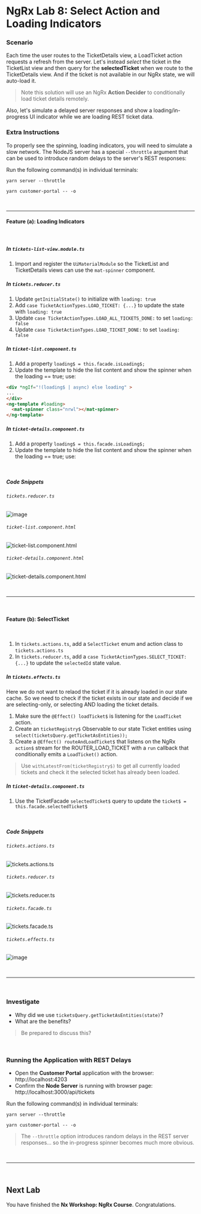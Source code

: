 # NgRx Lab 8: Select Action and Loading Indicators

### Scenario

Each time the user routes to the TicketDetails view, a LoadTicket action requests a refresh from the server. 
Let's instead *select* the ticket in the TicketList view and then query for the **selectedTicket** when we route to the TicketDetails view. 
And if the ticket is not available in our NgRx state, we will auto-load it.

> Note this solution will use an NgRx **Action Decider** to conditionally load ticket details remotely.

Also, let's simulate a delayed server responses and show a loading/in-progress UI indicator while we are loading REST ticket data.
 
### Extra Instructions

To properly see the spinning, loading indicators, you will need to simulate a slow network. The NodeJS server has a special `--throttle` argument that can be used to introduce random delays to the server's REST responses:


Run the following command(s) in individual terminals:

```console
yarn server --throttle
```

```console
yarn customer-portal -- -o
```

<br/>

----
  

#### Feature (a): **Loading Indicators**

<br/>

##### In `tickets-list-view.module.ts`

1. Import and register the `UiMaterialModule` so the TicketList and TicketDetails views can use the `mat-spinner` component.
 

##### In `tickets.reducer.ts`

1. Update `getInitialState()` to initialize with `loading: true`
2. Add `case TicketActionTypes.LOAD_TICKET: {...}` to update the state with `loading: true`
3. Update `case TicketActionTypes.LOAD_ALL_TICKETS_DONE:` to set `loading: false`
4. Update `case TicketActionTypes.LOAD_TICKET_DONE:` to set `loading: false`
 
 
##### In `ticket-list.component.ts`

1. Add a property `loading$ = this.facade.isLoading$;`
2. Update the template to hide the list content and show the spinner when the loading == true; use:
```html
<div *ngIf="!(loading$ | async) else loading" >
...
</div>
<ng-template #loading>
  <mat-spinner class="nrwl"></mat-spinner>
</ng-template>
```

##### In `ticket-details.component.ts`

1. Add a property `loading$ = this.facade.isLoading$;`
2. Update the template to hide the list content and show the spinner when the loading == true; use:


<br/>

##### **Code Snippets**

###### `tickets.reducer.ts`
![image](https://user-images.githubusercontent.com/210413/47971266-7ab00c80-e055-11e8-8d1d-e2b546c3abc3.png)


###### `ticket-list.component.html`
![ticket-list.component.html](https://user-images.githubusercontent.com/210413/47938584-97f8a580-deb2-11e8-9727-6db09c34e4f1.png)

###### `ticket-details.component.html`
![ticket-details.component.html](https://user-images.githubusercontent.com/210413/47938591-9e871d00-deb2-11e8-95bc-766713786cb4.png)


<br/>

----
  
<br/>

#### Feature (b): **SelectTicket**

<br/>

1. In `tickets.actions.ts`, add a `SelectTicket` enum and action class to `tickets.actions.ts` 
2. In `tickets.reducer.ts`, add a `case TicketActionTypes.SELECT_TICKET: {...}` to update the `selectedId` state value.

##### In `tickets.effects.ts`

Here we do not want to relaod the ticket if it is already loaded in our state cache. So we need to check if the ticket exists in our state and decide if we are selecting-only, or selecting AND loading the ticket details.

1. Make sure the `@Effect() loadTicket$` is listening for the `LoadTicket` action.
2. Create an `ticketRegistry$` Observable to our state Ticket entities using `select(ticketsQuery.getTicketAsEntities));`
2. Create a `@Effect() routeAndLoadTicket$` that listens on the NgRx `action$` stream for the ROUTER_LOAD_TICKET with a `run` callback that conditionally emits a `LoadTicket()` action. 
  > Use `withLatestFrom(ticketRegistry$)` to get all currently loaded tickets and check it the selected ticket has already been loaded. 


##### In `ticket-details.component.ts`

1. Use the TicketFacade `selectedTicket$` query to update the `ticket$ = this.facade.selectedTicket$`


<br/>

##### **Code Snippets**

###### `tickets.actions.ts`
![tickets.actions.ts](https://user-images.githubusercontent.com/210413/47938930-9380bc80-deb3-11e8-9ee2-78664af6edef.png)

###### `tickets.reducer.ts`
![tickets.reducer.ts](https://user-images.githubusercontent.com/210413/47938937-99769d80-deb3-11e8-957d-268d1b4482bb.png)

###### `tickets.facade.ts`
![tickets.facade.ts](https://user-images.githubusercontent.com/210413/47938946-a09dab80-deb3-11e8-95af-214a9d8db8b5.png)

###### `tickets.effects.ts`
![image](https://user-images.githubusercontent.com/210413/47975472-94f8e300-e073-11e8-939b-8fe32e36c627.png)




<br/>


----

<br/>

### Investigate

* Why did we use `ticketsQuery.getTicketAsEntities(state)`? 
* What are the benefits?

> Be prepared to discuss this? 


<br/>

### Running the Application with REST Delays

*  Open the **Customer Portal** application with the browser: http://localhost:4203
*  Confirm the **Node Server** is running with browser page:  http://localhost:3000/api/tickets

Run the following command(s) in individual terminals:

```console
yarn server --throttle
```

```console
yarn customer-portal -- -o
```

> The `--throttle` option introduces random delays in the REST server responses... so the in-progress spinner becomes much more obvious.


<br/>

----

<br/>

## Next Lab

You have finished the **Nx Workshop: NgRx Course**. Congratulations. 
